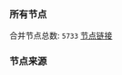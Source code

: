 ### 所有节点
合并节点总数: `5733`
[节点链接](https://github.com/rzhy1/33/raw/master/sub/sub_merge_base64.txt)

### 节点来源
